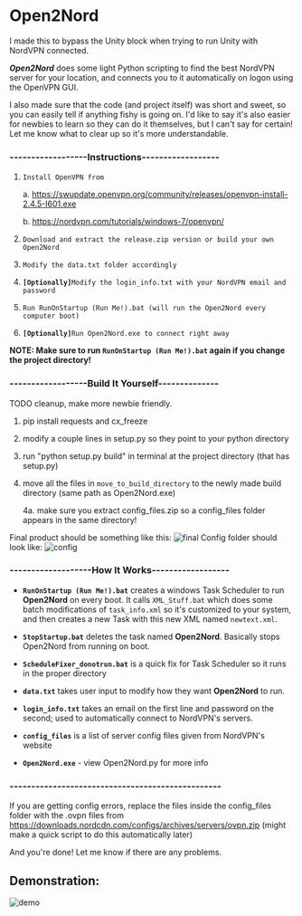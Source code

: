 # Open2Nord
I made this to bypass the Unity block when trying to run Unity with NordVPN connected. 

***Open2Nord*** does some light Python scripting to find the best NordVPN server for your location, and connects you to it automatically on logon using the OpenVPN GUI.

I also made sure that the code (and project itself) was short and sweet, so you can easily tell if anything fishy is going on. I'd like to say it's also easier for newbies to learn so they can do it themselves, but I can't say for certain! Let me know what to clear up so it's more understandable.


### ------------------Instructions------------------
1. `Install OpenVPN from` 

      a. https://swupdate.openvpn.org/community/releases/openvpn-install-2.4.5-I601.exe  
  
      b. https://nordvpn.com/tutorials/windows-7/openvpn/
  
2. `Download and extract the release.zip version or build your own Open2Nord`
3. `Modify the data.txt folder accordingly`
4. **`[Optionally]`**`Modify the login_info.txt with your NordVPN email and password`
5. `Run RunOnStartup (Run Me!).bat (will run the Open2Nord every computer boot)`
6. **`[Optionally]`**`Run Open2Nord.exe to connect right away`

**NOTE: Make sure to run `RunOnStartup (Run Me!).bat` again if you change the project directory!**

### ------------------Build It Yourself--------------
TODO cleanup, make more newbie friendly. 
1. pip install requests and cx_freeze
2. modify a couple lines in setup.py so they point to your python directory
3. run "python setup.py build" in terminal at the project directory (that has setup.py)
4. move all the files in `move_to_build_directory` to the newly made build directory (same path as Open2Nord.exe)
      
      4a. make sure you extract config_files.zip so a config_files folder appears in the same directory!
      
Final product should be something like this: ![final](https://i.imgur.com/sBimI6u.jpg)
Config folder should look like: ![config](https://i.imgur.com/UZKaa5p.png)

### -------------------How It Works------------------
* **`RunOnStartup (Run Me!).bat`** creates a windows Task Scheduler to run **Open2Nord** on every boot. It calls `XML_Stuff.bat` which does some batch modifications of `task_info.xml` so it's customized to your system, and then creates a new Task with this new XML named `newtext.xml`.

* **`StopStartup.bat`** deletes the task named **Open2Nord**. Basically stops Open2Nord from running on boot.

* **`ScheduleFixer_donotrun.bat`** is a quick fix for Task Scheduler so it runs in the proper directory

* **`data.txt`** takes user input to modify how they want **Open2Nord** to run.

* **`login_info.txt`** takes an email on the first line and password on the second; used to automatically connect to NordVPN's servers.

* **`config_files`** is a list of server config files given from NordVPN's website

* **`Open2Nord.exe`** - view Open2Nord.py for more info
### -------------------------------------------------

If you are getting config errors, replace the files inside the config_files folder with the .ovpn files from https://downloads.nordcdn.com/configs/archives/servers/ovpn.zip (might make a quick script to do this automatically later)

And you're done! Let me know if there are any problems.

## Demonstration:
![demo](https://i.imgur.com/YafoZ3a.gif)
